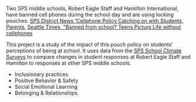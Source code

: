 Two SPS middle schools, Robert Eagle Staff and Hamilton International, have banned cell phones during the school day and are using locking pouches.  [SPS District News 'Cellphone Policy Catching on with Students, Parents](https://www.seattleschools.org/news/away-for-the-day-cellphone-policy-catching-on-with-students-parents/), [Seattle Times, "Banned from school? Teens Picture Life without cellphones](https://www.seattletimes.com/education-lab/teens-feel-stressed-as-schools-tighten-cellphone-bans/)

This project is a study of the impact of this pouch policy on students' perceptions of being at school. It uses data from the [SPS School Climate Surveys](https://www.seattleschools.org/departments/rea/district-surveys/) to compare changes in student responses at Robert Eagle Staff and Hamilton to responses at other SPS middle schools. 

* Inclusionary practices
* Positive Behavior & Safety
* Social Emotional Learning
* Belonging & Relationships